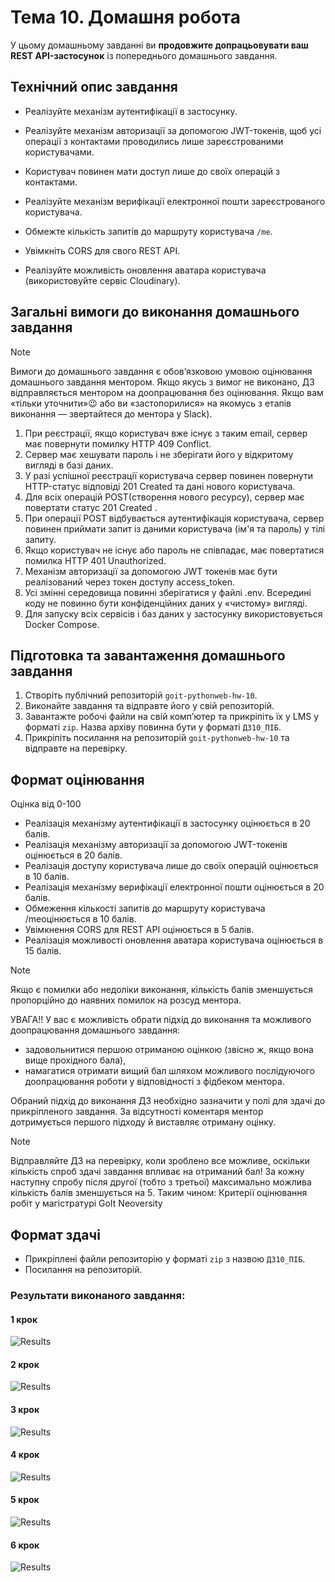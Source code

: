 # Тема 10. Домашня робота

У цьому домашньому завданні ви **продовжите допрацьовувати ваш REST
API-застосунок** із попереднього домашнього завдання.

## Технічний опис завдання

- Реалізуйте механізм аутентифікації в застосунку.

- Реалізуйте механізм авторизації за допомогою JWT-токенів, щоб усі операції з
  контактами проводились лише зареєстрованими користувачами.

- Користувач повинен мати доступ лише до своїх операцій з контактами.

- Реалізуйте механізм верифікації електронної пошти зареєстрованого користувача.

- Обмежте кількість запитів до маршруту користувача `/me`.

- Увімкніть CORS для свого REST API.

- Реалізуйте можливість оновлення аватара користувача (використовуйте сервіс
  Cloudinary).

## Загальні вимоги до виконання домашнього завдання

> [!NOTE]
>
> Вимоги до домашнього завдання є обов’язковою умовою оцінювання домашнього
> завдання ментором. Якщо якусь з вимог не виконано, ДЗ відправляється ментором
> на доопрацювання без оцінювання. Якщо вам «тільки уточнити»😉 або ви
> «застопорилися» на якомусь з етапів виконання — звертайтеся до ментора у
> Slack).

1. При реєстрації, якщо користувач вже існує з таким email, сервер має повернути
   помилку HTTP 409 Conflict.
2. Сервер має хешувати пароль і не зберігати його у відкритому вигляді в базі
   даних.
3. У разі успішної реєстрації користувача сервер повинен повернути HTTP-статус
   відповіді 201 Created та дані нового користувача.
4. Для всіх операцій POST(створення нового ресурсу), сервер має повертати статус
   201 Created .
5. При операції POST відбувається аутентифікація користувача, сервер повинен
   приймати запит із даними користувача (ім'я та пароль) у тілі запиту.
6. Якщо користувач не існує або пароль не співпадає, має повертатися помилка
   HTTP 401 Unauthorized.
7. Механізм авторизації за допомогою JWT токенів має бути реалізований через
   токен доступу access_token.
8. Усі змінні середовища повинні зберігатися у файлі .env. Всередині коду не
   повинно бути конфіденційних даних у «чистому» вигляді.
9. Для запуску всіх сервісів і баз даних у застосунку використовується Docker
   Compose.

## Підготовка та завантаження домашнього завдання

1. Створіть публічний репозиторій `goit-pythonweb-hw-10`.
2. Виконайте завдання та відправте його у свій репозиторій.
3. Завантажте робочі файли на свій комп’ютер та прикріпіть їх у LMS у форматі
   `zip`. Назва архіву повинна бути у форматі `ДЗ10_ПІБ`.
4. Прикріпіть посилання на репозиторій `goit-pythonweb-hw-10` та відправте на
   перевірку.

## Формат оцінювання

Оцiнка вiд 0-100

- Реалізація механізму аутентифікації в застосунку оцінюється в 20 балів.
- Реалізація механізму авторизації за допомогою JWT-токенів оцінюється в 20
  балів.
- Реалізація доступу користувача лише до своїх операцій оцінюється в 10 балів.
- Реалізація механізму верифікації електронної пошти оцінюється в 20 балів.
- Обмеження кількості запитів до маршруту користувача /meоцінюється в 10 балів.
- Увімкнення CORS для REST API оцінюється в 5 балів.
- Реалізація можливості оновлення аватара користувача оцінюється в 15 балів.

> [!NOTE]
>
> Якщо є помилки або недоліки виконання, кількість балів зменшується пропорційно
> до наявних помилок на розсуд ментора.
>
> УВАГА!! У вас є можливість обрати підхід до виконання та можливого
> доопрацювання домашнього завдання:
>
> - задовольнитися першою отриманою оцінкою (звісно ж, якщо вона вище прохідного
>   бала),
> - намагатися отримати вищий бал шляхом можливого послідуючого доопрацювання
>   роботи у відповідності з фідбеком ментора.
>
> Обраний підхід до виконання ДЗ необхідно зазначити у полі для здачі до
> прикріпленого завдання. За відсутності коментаря ментор дотримується першого
> підходу й виставляє отриману оцінку.

> [!NOTE]
>
> Відправляйте ДЗ на перевірку, коли зроблено все можливе, оскільки кількість
> спроб здачі завдання впливає на отриманий бал! За кожну наступну спробу після
> другої (тобто з третьої) максимально можлива кількість балів зменшується на 5.
> Таким чином: Критерії оцінювання робіт у магістратурі GoIt Neoversity

## Формат здачі

- Прикріплені файли репозиторію у форматі `zip` з назвою `ДЗ10_ПІБ`.
- Посилання на репозиторій.

### Результати виконаного завдання:

#### 1 крок

![Results](./assets/print_screen_01.png)

#### 2 крок

![Results](./assets/print_screen_02.png)

#### 3 крок

![Results](./assets/print_screen_03.png)

#### 4 крок

![Results](./assets/print_screen_04.png)

#### 5 крок

![Results](./assets/print_screen_05.png)

#### 6 крок

![Results](./assets/print_screen_06.png)
